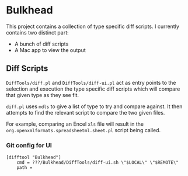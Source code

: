 # Bulkhead

This project contains a collection of type specific diff scripts. I currently contains two distinct part:

- A bunch of diff scripts
- A Mac app to view the output

## Diff Scripts

`DiffTools/diff.pl` and `DiffTools/diff-ui.pl` act as entry points to the selection and execution the type specific diff scripts which will compare that given type as they see fit.

`diff.pl` uses `mdls` to give a list of type to try and compare against. It then attempts to find the relevant script to compare the two given files.

For example, comparing an Encel `xls` file will result in the `org.openxmlformats.spreadsheetml.sheet.pl` script being called.

### Git config for UI

```
[difftool "Bulkhead"]
	cmd = ???/Bulkhead/DiffTools/diff-ui.sh \"$LOCAL\" \"$REMOTE\"
	path = 
```
